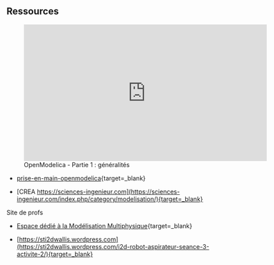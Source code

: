 
## Ressources

<figure>
<iframe width="560" height="315" src="https://www.youtube-nocookie.com/embed/WLLaB_Ter_s?si=I_iwG0bU5kBTWi25" title="YouTube video player" frameborder="0" allow="accelerometer; autoplay; clipboard-write; encrypted-media; gyroscope; picture-in-picture; web-share" allowfullscreen></iframe>
<figcaption>OpenModelica - Partie 1 : généralités</figcaption>
</figure>


- [prise-en-main-openmodelica](http://xn--ole-9la.net/courses/modelica/81-OM-start.html#prise-en-main-openmodelica-1-vue-textuelle-simulation){target=_blank}

- [CREA https://sciences-ingenieur.com](https://sciences-ingenieur.com/index.php/category/modelisation/){target=_blank}

Site de profs 

- [Espace dédié à la Modélisation Multiphysique](https://insyte.website/modelisationMultiPhysique.php#ancreOpenmodelica){target=_blank}

- [https://sti2dwallis.wordpress.com](https://sti2dwallis.wordpress.com/i2d-robot-aspirateur-seance-3-activite-2/){target=_blank}